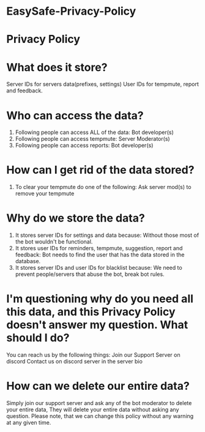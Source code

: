 # EasySafe-Privacy-Policy
# Privacy Policy

# What does it store?
Server IDs for servers data(prefixes, settings)
User IDs for tempmute, report and feedback.
# Who can access the data?
1. Following people can access ALL of the data:
Bot developer(s)
2. Following people can access tempmute:
Server Moderator(s)
3. Following people can access reports:
Bot developer(s)
# How can I get rid of the data stored?
1. To clear your tempmute do one of the following:
Ask server mod(s) to remove your tempmute
# Why do we store the data?
1. It stores server IDs for settings and data because:
Without those most of the bot wouldn't be functional.
2. It stores user IDs for reminders, tempmute, suggestion, report and feedback:
Bot needs to find the user that has the data stored in the database.
3. It stores server IDs and user IDs for blacklist because:
We need to prevent people/servers that abuse the bot, break bot rules.
# I'm questioning why do you need all this data, and this Privacy Policy doesn't answer my question. What should I do?
You can reach us by the following things:
Join our Support Server on discord
Contact us on discord server in the server bio
# How can we delete our entire data?
Simply join our support server and ask any of the bot moderator to delete your entire data, They will delete your entire data without asking any question.
Please note, that we can change this policy without any warning at any given time.
